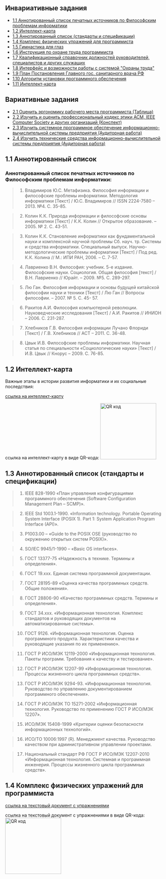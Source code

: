 ## Инвариативные задания

* [1.1 Аннотированный список печатных источников по Философским проблемам информатики](#11-аннотированный-список)
* [1.2 Интеллект-карта](#12-Интеллект-карта)
* [1.3 Аннотированный список (стандарты и спецификации)](#13-аннотированный-список-стандарты-и-спецификации)
* [1.4 Комплекс физических упражений для программиста](#14-комплекс-физических-упражений-для-программиста)
* [1.5 Гимнастика для глаз](#тестирование-компонента-образовательной-среды)
* [1.6 Инструкция по охране труда программиста](#system-usability-scale)
* [1.7 Квалификационный справочник должностей руководителей, специалистов и других служащих](#анализ-работы-модуля-образовательной-среды)
* [1.8 Интерфейс и возможности работы с системой "Охраны труда"](#issues)
* [1.9 План Постановления Главного гос. санитарного врача РФ](#issues)
* [1.10 Алгоритм установки программного обеспечения](#issues)
* [1.11 Интеллект-карта](#issues)

## Вариативные задания
* [2.1 Оценить  эргономику рабочего места программиста (Таблица)](#инструменты-прототипирования)
* [2.2 Изучить и оценить профессиональный кодекс этики ACM, IEEE Computer Society и других организаций (Конспект)](#css-фреймворки)
* [2.3 Изучить системное программное обеспечение информационно-вычислительной системы предприятия (Аудиторная работа)](#прототип-тз)
* [2.4 Изучить технические средства информационно-вычислительной системы предприятия (Аудиторная работа)](#первоначальный-макет)

## 1.1 Аннотированный список

### Аннотированный список печатных источников по Философским проблемам информатики:

> 1.	Владимиров Ю.С. Метафизика. Философия информации и философские проблемы информатики. Методология информатики [Текст] / Ю.С. Владимиров // ISSN 2224-7580 – 2013. №4. С. 35-85.

> 2.	Колин К.К. Природа информации и философские основы информатики [Текст] / К.К. Колин // Открытое образование. – 2005. № 2. С. 43-51.

> 3.	Колин К.К. Становление информатики как фундаментальной науки и комплексной научной проблемы Сб. науч. тр. Системы и средства информатики. Специальный выпуск. Научно-методологические проблемы информатики [Текст] / Под ред. К.К. Колина // М.: ИПИ РАН, 2006. – С. 7-57.

> 4.	Лавриенко В.Н. Философия: учебник. 5-е издание. Философские науки. Социология. Общая философия [текст] / В.Н. Лавриенко // Юрайт. – 2009. №5. С. 289-297.

> 5.	Лю Ган. Философия информации и основы будущей китайской философии науки и техники [Текст] / Лю Ган // Вопросы философии. – 2007. № 5. С. 45- 57.

> 6.	Ракитов А.И. Философия компьютерной революции. Науковедческие исследования [Текст] / А.И. Ракитов // ИНИОН – 2006. С. 231-287.

> 7.	Хлебников Г.В. Философия информации Лучано Флориди [Текст] / Г.В. Хлебников // АСТ – 2011. С. 36-48.

> 8.	Цвык И.В. Философские проблемы информатики. Научная статья по специальности «Социологические науки» [Текст] / И.В. Цвык // Кнорус – 2009. С. 76-85.

## 1.2 Интеллект-карта

Важные этапы в истории развития информатики и их социальные последствия:

[ссылка на интеллект-карту](New-Mind-Map.png)

ссылка на интеллект-карту в виде QR-кода:
<a href="http://qrcoder.ru" target="_blank"><img src="http://qrcoder.ru/code/?https%3A%2F%2Fgithub.com%2Filya-s-h%2FPractise-course-1st%2Fblob%2Fmaster%2FNew-Mind-Map.png&4&0" width="180" height="180" border="0" title="QR код"></a>

## 1.3 Аннотированный список (стандарты и спецификации)

> 1.	IEEE 828-1990 «План управления конфигурациями программного обеспечения (Software Configuration Management Plan – SCMP)».

> 2.	IEEE Std 1003.1-1990. «Information technology. Portable Operating System Interface (POSIX 1). Part 1: System Application Program Interface (API)».

> 3.	P1003.00 – «Guide to the POSIX OSE (руководство по окружению открытых систем POSIX)».

> 4.	SO/IEC 9945/1-1990 – «Basic OS interfaces».

> 5.	ГОСТ 13377-75 «Надежность в технике. Термины и определения».

> 6.	ГОСТ 19.ххх. Единая система программной документации.

> 7.	ГОСТ 28195-89 «Оценка качества программных средств. Общие положения».

> 8.	ГОСТ 28806-90 «Качество программных средств. Термины и определения».

> 9.	ГОСТ 34.ххх. «Информационная технология. Комплекс стандартов и руководящих документов на автоматизированные системы».

> 10.	ГОСТ 9126. «Информационная технология. Оценка программного продукта. Характеристики качества и руководящие указания по их применению».

> 11.	ГОСТ Р ИСО/МЭК 12119-2000 «Информационная технология. Пакеты программ. Требования к качеству и тестирование».

> 12.	ГОСТ Р ИСО/МЭК 12207-99 «Информационная технология. Процессы жизненного цикла программных средств».

> 13.	ГОСТ Р ИСО/МЭК 9294-93. «Информационная технология. Руководство по управлению документированием программного обеспечения».

> 14.	ГОСТ Р ИСО/МЭК ТО 15271-2002 «Информационная технология. Руководство по применению ГОСТ Р ИСО/МЭК 12207».

> 15.	ИСО/МЭК 15408-1999 «Критерии оценки безопасности информационных технологий».

> 16.	ИСО/ТО 10006:1997 (R). Менеджмент качества. Руководство качеством при административном управлении проектами.

> 17.	Национальный стандарт РФ ГОСТ Р ИСО/МЭК 12207-2010 «Информационная технология. Системная и программная инженерия. Процессы жизненного цикла программных средств».

## 1.4 Комплекс физических упражений для программиста

[ссылка на текстовый документ с упражнениями](Physical-exercise.docx)

ссылка на текстовый документ с упражнениями в виде QR-кода:
<a href="http://qrcoder.ru" target="_blank"><img src="http://qrcoder.ru/code/?https%3A%2F%2Fgithub.com%2Filya-s-h%2FPractise-course-1st%2Fblob%2Fmaster%2FPhysical-exercise.docx&4&0" width="180" height="180" border="0" title="QR код"></a>
